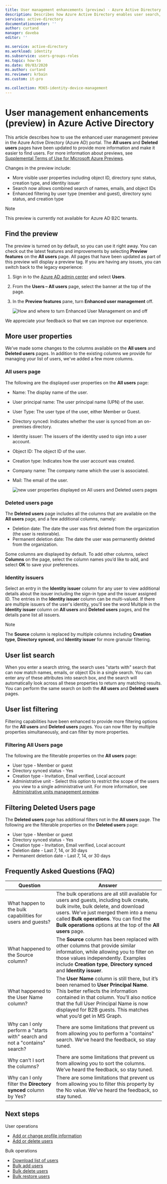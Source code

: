 ```yaml
---
title: User management enhancements (preview) - Azure Active Directory | Microsoft Docs
description: Describes how Azure Active Directory enables user search, filtering, and more information about your users.
services: active-directory
documentationcenter: ''
author: curtand
manager: daveba
editor: ''

ms.service: active-directory
ms.workload: identity
ms.subservice: users-groups-roles
ms.topic: how-to
ms.date: 09/03/2020
ms.author: curtand
ms.reviewer: krbain
ms.custom: it-pro

ms.collection: M365-identity-device-management
---
```


# User management enhancements (preview) in Azure Active Directory

This article describes how to use the enhanced user management preview in the Azure Active Directory (Azure AD) portal. The **All users** and **Deleted users** pages have been updated to provide more information and make it easier to find users. For more information about previews, see [Supplemental Terms of Use for Microsoft Azure Previews](https://azure.microsoft.com/support/legal/preview-supplemental-terms/).

Changes in the preview include:

- More visible user properties including object ID, directory sync status, creation type, and identity issuer
- Search now allows combined search of names, emails, and object IDs
- Enhanced filtering by user type (member and guest), directory sync status, and creation type

> [!NOTE]
> This preview is currently not available for Azure AD B2C tenants.

## Find the preview

The preview is turned on by default, so you can use it right away. You can check out the latest features and improvements by selecting **Preview features** on the **All users** page. All pages that have been updated as part of this preview will display a preview tag. If you are having any issues, you can switch back to the legacy experience:

1. Sign in to the [Azure AD admin center](https://aad.portal.azure.com) and select **Users**.
1. From the **Users – All users** page, select the banner at the top of the page.
1. In the **Preview features** pane, turn **Enhanced user management** off.

   ![How and where to turn Enhanced User Management on and off](./media/users-search-enhanced/enable-preview.png)

We appreciate your feedback so that we can improve our experience.

## More user properties

We’ve made some changes to the columns available on the **All users** and **Deleted users** pages. In addition to the existing columns we provide for managing your list of users, we've added a few more columns.

### All users page

The following are the displayed user properties on the **All users** page:

- Name: The display name of the user.
- User principal name: The user principal name (UPN) of the user.
- User Type: The user type of the user, either Member or Guest.
- Directory synced: Indicates whether the user is synced from an on-premises directory.
- Identity issuer: The issuers of the identity used to sign into a user account.
- Object ID: The object ID of the user.
- Creation type: Indicates how the user account was created.
- Company name: The company name which the user is associated.
- Mail: The email of the user.

   ![new user properties displayed on All users and Deleted users pages](./media/users-search-enhanced/user-properties.png)

### Deleted users page

The **Deleted users** page includes all the columns that are available on the **All users** page, and a few additional columns, namely:

- Deletion date: The date the user was first deleted from the organization (the user is restorable).
- Permanent deletion date: The date the user was permanently deleted from the organization.

Some columns are displayed by default. To add other columns, select **Columns** on the page, select the column names you’d like to add, and select **OK** to save your preferences.

### Identity issuers

Select an entry in the **Identity issuer** column for any user to view additional details about the issuer including the sign-in type and the issuer assigned ID. The entries in the **Identity issuer** column can be multi-valued. If there are multiple issuers of the user's identity, you'll see the word Multiple in the **Identity issuer** column on **All users** and **Deleted users** pages, and the details pane list all issuers.

> [!NOTE]
> The **Source** column is replaced by multiple columns including **Creation type**, **Directory synced**, and **Identity issuer** for more granular filtering.

## User list search

When you enter a search string, the search uses "starts with" search that can now match names, emails, or object IDs in a single search. You can enter any of these attributes into search box, and the search will automatically look across all these properties to return any matching results. You can perform the same search on both the **All users** and **Deleted users** pages.

## User list filtering

Filtering capabilities have been enhanced to provide more filtering options for the **All users** and **Deleted users** pages. You can now filter by multiple properties simultaneously, and can filter by more properties.

### Filtering All Users page

The following are the filterable properties on the **All users** page:

- User type - Member or guest
- Directory synced status - Yes
- Creation type - Invitation, Email verified, Local account
- Administrative unit - Select this option to restrict the scope of the users you view to a single administrative unit. For more information, see [Administrative units management preview](directory-administrative-units.md).

## Filtering Deleted Users page

The **Deleted users** page has additional filters not in the **All users** page. The following are the filterable properties on the **Deleted users** page:

- User type - Member or guest
- Directory synced status - Yes
- Creation type - Invitation, Email verified, Local account
- Deletion date - Last 7, 14, or 30 days
- Permanent deletion date - Last 7, 14, or 30 days

## Frequently Asked Questions (FAQ)

Question | Answer
-------- | ------
What happen to the bulk capabilities for users and guests? | The bulk operations are all still available for users and guests, including bulk create, bulk invite, bulk delete, and download users. We’ve just merged them into a menu called **Bulk operations**. You can find the **Bulk operations** options at the top of the **All users** page.
What happened to the Source column? | The **Source** column has been replaced with other columns that provide similar information, while allowing you to filter on those values independently. Examples include **Creation type**, **Directory synced** and **Identity issuer**.
What happened to the User Name column? | The **User Name** column is still there, but it’s been renamed to **User Principal Name**. This  better reflects the information contained in that column. You’ll also notice that the full User Principal Name is now displayed for B2B guests. This matches what you’d get in MS Graph.  
Why can I only perform a "starts with" search and not a "contains" search? | There are some limitations that prevent us from allowing you to perform a "contains" search. We’ve heard the feedback, so stay tuned.
Why can’t I sort the columns? | There are some limitations that prevent us from allowing you to sort the columns. We’ve heard the feedback, so stay tuned.
Why can I only filter the **Directory synced** column by Yes? | There are some limitations that prevent us from allowing you to filter this property by the No value. We’ve heard the feedback, so stay tuned.

## Next steps

User operations

- [Add or change profile information](../fundamentals/active-directory-users-profile-azure-portal.md)
- [Add or delete users](../fundamentals/add-users-azure-active-directory.md)

Bulk operations

- [Download list of users](users-bulk-download.md)
- [Bulk add users](users-bulk-add.md)
- [Bulk delete users](users-bulk-delete.md)
- [Bulk restore users](users-bulk-restore.md)

